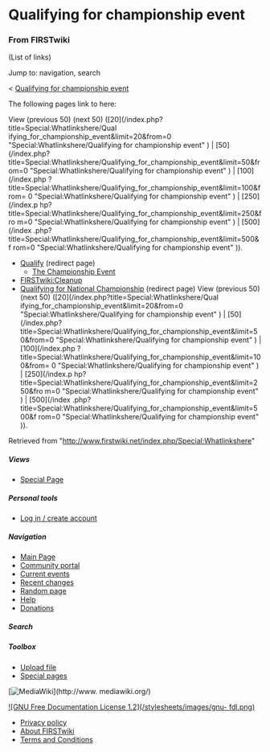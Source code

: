 # Qualifying for championship event

### From FIRSTwiki

(List of links)

Jump to: navigation, search

&lt; [Qualifying for championship
event](/index.php?title=Qualifying_for_championship_event&redirect=no
"Qualifying for championship event" )  

The following pages link to here:

View (previous 50) (next 50) ([20](/index.php?title=Special:Whatlinkshere/Qual
ifying_for_championship_event&limit=20&from=0
"Special:Whatlinkshere/Qualifying for championship event" ) | [50](/index.php?
title=Special:Whatlinkshere/Qualifying_for_championship_event&limit=50&from=0
"Special:Whatlinkshere/Qualifying for championship event" ) | [100](/index.php
?title=Special:Whatlinkshere/Qualifying_for_championship_event&limit=100&from=
0 "Special:Whatlinkshere/Qualifying for championship event" ) | [250](/index.p
hp?title=Special:Whatlinkshere/Qualifying_for_championship_event&limit=250&fro
m=0 "Special:Whatlinkshere/Qualifying for championship event" ) | [500](/index
.php?title=Special:Whatlinkshere/Qualifying_for_championship_event&limit=500&f
rom=0 "Special:Whatlinkshere/Qualifying for championship event" )).

  * [Qualify](/index.php?title=Qualify&redirect=no "Qualify" ) (redirect page) 
    * [The Championship Event](/index.php/The_Championship_Event "The Championship Event" )
  * [FIRSTwiki:Cleanup](/index.php/FIRSTwiki:Cleanup "FIRSTwiki:Cleanup" )
  * [Qualifying for National Championship](/index.php?title=Qualifying_for_National_Championship&redirect=no "Qualifying for National Championship" ) (redirect page) 
View (previous 50) (next 50) ([20](/index.php?title=Special:Whatlinkshere/Qual
ifying_for_championship_event&limit=20&from=0
"Special:Whatlinkshere/Qualifying for championship event" ) | [50](/index.php?
title=Special:Whatlinkshere/Qualifying_for_championship_event&limit=50&from=0
"Special:Whatlinkshere/Qualifying for championship event" ) | [100](/index.php
?title=Special:Whatlinkshere/Qualifying_for_championship_event&limit=100&from=
0 "Special:Whatlinkshere/Qualifying for championship event" ) | [250](/index.p
hp?title=Special:Whatlinkshere/Qualifying_for_championship_event&limit=250&fro
m=0 "Special:Whatlinkshere/Qualifying for championship event" ) | [500](/index
.php?title=Special:Whatlinkshere/Qualifying_for_championship_event&limit=500&f
rom=0 "Special:Whatlinkshere/Qualifying for championship event" )).

Retrieved from "<http://www.firstwiki.net/index.php/Special:Whatlinkshere>"

##### Views

  * [Special Page](/index.php/Special:Whatlinkshere/Qualifying_for_championship_event)

##### Personal tools

  * [Log in / create account](/index.php?title=Special:Userlogin&returnto=Special:Whatlinkshere)

[](/index.php/Main_Page "Main Page" )

##### Navigation

  * [Main Page](/index.php/Main_Page)
  * [Community portal](/index.php/FIRSTwiki:Community_portal)
  * [Current events](/index.php/Current_events)
  * [Recent changes](/index.php/Special:Recentchanges)
  * [Random page](/index.php/Special:Random)
  * [Help](/index.php/Help:Contents)
  * [Donations](/index.php/FIRSTwiki:Site_support)

##### Search



##### Toolbox

  * [Upload file](/index.php/Special:Upload)
  * [Special pages](/index.php/Special:Specialpages)

[![MediaWiki](/skins/common/images/poweredby_mediawiki_88x31.png)](http://www.
mediawiki.org/)

[![GNU Free Documentation License 1.2](/stylesheets/images/gnu-
fdl.png)](http://www.gnu.org/copyleft/fdl.html)

  * [Privacy policy](/index.php/FIRSTwiki:Privacy_policy "FIRSTwiki:Privacy policy" )
  * [About FIRSTwiki](/index.php/FIRSTwiki:About "FIRSTwiki:About" )
  * [Terms and Conditions](/index.php/FIRSTwiki:Terms_and_conditions "FIRSTwiki:Terms and conditions" )

